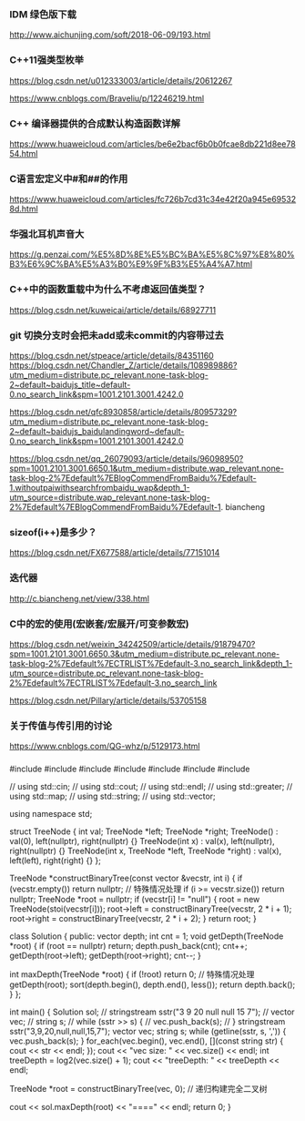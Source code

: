 ### IDM 绿色版下载
http://www.aichunjing.com/soft/2018-06-09/193.html

### C++11强类型枚举
https://blog.csdn.net/u012333003/article/details/20612267

https://www.cnblogs.com/Braveliu/p/12246219.html

### C++ 编译器提供的合成默认构造函数详解
https://www.huaweicloud.com/articles/be6e2bacf6b0b0fcae8db221d8ee7854.html

### C语言宏定义中#和##的作用
https://www.huaweicloud.com/articles/fc726b7cd31c34e42f20a945e695328d.html

### 华强北耳机声音大
https://g.penzai.com/%E5%8D%8E%E5%BC%BA%E5%8C%97%E8%80%B3%E6%9C%BA%E5%A3%B0%E9%9F%B3%E5%A4%A7.html

### C++中的函数重载中为什么不考虑返回值类型？
https://blog.csdn.net/kuweicai/article/details/68927711

### git 切换分支时会把未add或未commit的内容带过去
https://blog.csdn.net/stpeace/article/details/84351160
https://blog.csdn.net/Chandler_Z/article/details/108989886?utm_medium=distribute.pc_relevant.none-task-blog-2~default~baidujs_title~default-0.no_search_link&spm=1001.2101.3001.4242.0

https://blog.csdn.net/qfc8930858/article/details/80957329?utm_medium=distribute.pc_relevant.none-task-blog-2~default~baidujs_baidulandingword~default-0.no_search_link&spm=1001.2101.3001.4242.0

https://blog.csdn.net/qq_26079093/article/details/96098950?spm=1001.2101.3001.6650.1&utm_medium=distribute.wap_relevant.none-task-blog-2%7Edefault%7EBlogCommendFromBaidu%7Edefault-1.withoutpaiwithsearchfrombaidu_wap&depth_1-utm_source=distribute.wap_relevant.none-task-blog-2%7Edefault%7EBlogCommendFromBaidu%7Edefault-1. biancheng

### sizeof(i++)是多少？
https://blog.csdn.net/FX677588/article/details/77151014

### 迭代器
http://c.biancheng.net/view/338.html

### C中的宏的使用(宏嵌套/宏展开/可变参数宏)
https://blog.csdn.net/weixin_34242509/article/details/91879470?spm=1001.2101.3001.6650.3&utm_medium=distribute.pc_relevant.none-task-blog-2%7Edefault%7ECTRLIST%7Edefault-3.no_search_link&depth_1-utm_source=distribute.pc_relevant.none-task-blog-2%7Edefault%7ECTRLIST%7Edefault-3.no_search_link

https://blog.csdn.net/Pillary/article/details/53705158

### 关于传值与传引用的讨论
https://www.cnblogs.com/QG-whz/p/5129173.html

### 


#include <algorithm>
#include <cmath>
#include <iostream>
#include <map>
#include <sstream>
#include <string>
#include <vector>

// using std::cin;
// using std::cout;
// using std::endl;
// using std::greater;
// using std::map;
// using std::string;
// using std::vector;

using namespace std;

struct TreeNode {
  int val;
  TreeNode *left;
  TreeNode *right;
  TreeNode() : val(0), left(nullptr), right(nullptr) {}
  TreeNode(int x) : val(x), left(nullptr), right(nullptr) {}
  TreeNode(int x, TreeNode *left, TreeNode *right) : val(x), left(left), right(right) {}
};

TreeNode *constructBinaryTree(const vector<string> &vecstr, int i) {
  if (vecstr.empty()) return nullptr;  // 特殊情况处理
  if (i >= vecstr.size()) return nullptr;
  TreeNode *root = nullptr;
  if (vecstr[i] != "null") {
    root = new TreeNode(stoi(vecstr[i]));
    root->left = constructBinaryTree(vecstr, 2 * i + 1);
    root->right = constructBinaryTree(vecstr, 2 * i + 2);
  }
  return root;
}

class Solution {
 public:
  vector<int> depth;
  int cnt = 1;
  void getDepth(TreeNode *root) {
    if (root == nullptr) return;
    depth.push_back(cnt);
    cnt++;
    getDepth(root->left);
    getDepth(root->right);
    cnt--;
  }

  int maxDepth(TreeNode *root) {
    if (!root) return 0;  // 特殊情况处理
    getDepth(root);
    sort(depth.begin(), depth.end(), less<int>());
    return depth.back();
  }
};

int main() {
  Solution sol;
  // stringstream sstr("3 9 20 null null 15 7");
  // vector<string> vec;
  // string s;
  // while (sstr >> s) {
  //   vec.push_back(s);
  // }
  stringstream sstr("3,9,20,null,null,15,7");
  vector<string> vec;
  string s;
  while (getline(sstr, s, ',')) {
    vec.push_back(s);
  }
  for_each(vec.begin(), vec.end(), [](const string str) { cout << str << endl; });
  cout << "vec size: " << vec.size() << endl;
  int treeDepth = log2(vec.size() + 1);
  cout << "treeDepth: " << treeDepth << endl;

  TreeNode *root = constructBinaryTree(vec, 0);  // 递归构建完全二叉树

  cout << sol.maxDepth(root) << "====" << endl;
  return 0;
}
